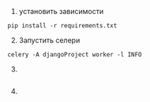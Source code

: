 1. установить зависимости
```
pip install -r requirements.txt
```
2. Запустить селери
```
celery -A djangoProject worker -l INFO
```
3.
```

```
4.
```

```